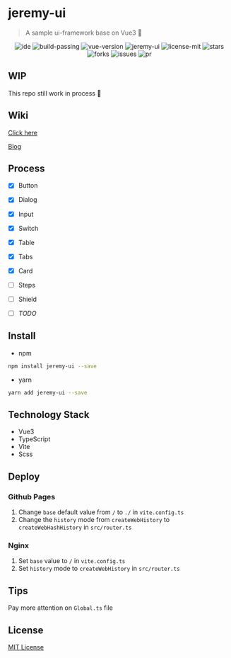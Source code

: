 # jeremy-ui

> A sample ui-framework base on Vue3 :rocket:
<p align="center">
  <img alt="ide" src="https://img.shields.io/badge/ide-vscode-blue">
  <img alt="build-passing" src="https://img.shields.io/badge/build-passing-blue">
  <img alt="vue-version" src="https://img.shields.io/badge/vue-3.0-blue">
  <img alt="jeremy-ui" src="https://img.shields.io/badge/jeremy--ui-0.0.3-blue">
  <img alt="license-mit" src="https://img.shields.io/badge/license-MIT-green">
  <img alt="stars" src="https://img.shields.io/github/stars/jeremywu917/jeremy-ui?style=social">
  <img alt="forks" src="https://img.shields.io/github/forks/jeremywu917/jeremy-ui?style=social">
  <img alt="issues" src="https://img.shields.io/github/issues/jeremywu917/jeremy-ui">
  <img alt="pr" src="https://img.shields.io/github/issues-pr/jeremywu917/jeremy-ui">
</p>

## WIP

This repo still work in process 🚧



## Wiki

[Click here](https://ui.jeremywu.top/)

[Blog](https://blog.jeremywu.top/)



## Process

- [x] Button 
- [x] Dialog
- [x] Input
- [x] Switch
- [x] Table
- [x] Tabs
- [x] Card
- [ ] Steps
- [ ] Shield
- [ ] _TODO_



## Install

- npm

```bash
npm install jeremy-ui --save
```

- yarn

```bash
yarn add jeremy-ui --save
```



## Technology Stack

- Vue3
- TypeScript
- Vite
- Scss



## Deploy

### Github Pages

1. Change `base` default value from `/` to `./` in  `vite.config.ts` 
2. Change the `history` mode from `createWebHistory` to `createWebHashHistory`  in `src/router.ts`

### Nginx

1. Set `base` value to `/` in `vite.config.ts`
2. Set `history` mode to `createWebHistory` in `src/router.ts`



## Tips

Pay more attention on  `Global.ts` file



## License

<p>
<a href="LICENSE">MIT License</a>
</p>
